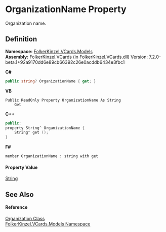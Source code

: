 # OrganizationName Property


Organization name.



## Definition
**Namespace:** <a href="10623553-9342-5b8f-9df4-6e7d1075f3df.md">FolkerKinzel.VCards.Models</a>  
**Assembly:** FolkerKinzel.VCards (in FolkerKinzel.VCards.dll) Version: 7.2.0-beta.1+92a9170dd6e89cb66392c26e0acddb6434e3fbc1

**C#**
``` C#
public string? OrganizationName { get; }
```
**VB**
``` VB
Public ReadOnly Property OrganizationName As String
	Get
```
**C++**
``` C++
public:
property String^ OrganizationName {
	String^ get ();
}
```
**F#**
``` F#
member OrganizationName : string with get
```



#### Property Value
<a href="https://learn.microsoft.com/dotnet/api/system.string" target="_blank" rel="noopener noreferrer">String</a>

## See Also


#### Reference
<a href="3e4327d1-ede6-1095-a3dc-c81e6ae9b34b.md">Organization Class</a>  
<a href="10623553-9342-5b8f-9df4-6e7d1075f3df.md">FolkerKinzel.VCards.Models Namespace</a>  
